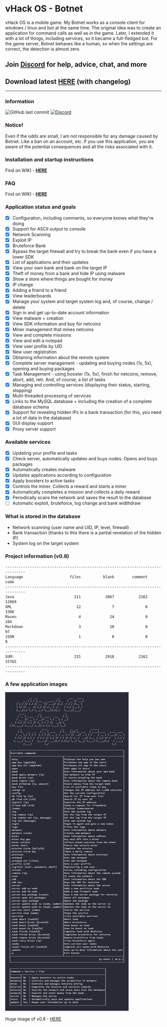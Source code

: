 # vHack OS - Botnet
vHack OS is a mobile game. My Botnet works as a console client for windows / linux and bot at the same time.
The original idea was to create an application for command calls as well as in the game. Later, I extended it with a lot of things, including services, so it became a full-fledged bot.
For the game server, Botnet behaves like a human, so when the settings are correct, the detection is almost zero.

## Join [Discord](https://discord.gg/Cdz39vu) for help, advice, chat, and more

## Download latest [**HERE**](https://github.com/OphiteCorp/vhackos-botnet/releases) (with changelog)

***

### Information

![GitHub last commit](https://img.shields.io/github/last-commit/google/skia.svg?style=for-the-badge)
[![Discord](https://img.shields.io/badge/Chat-%20on%20Discord-738bd7.svg?style=for-the-badge)](https://discord.gg/Cdz39vu)

### Notice!
Even if the odds are small, I am not responsible for any damage caused by Botnet. Like a ban on an account, etc. If you use this application, you are aware of the potential consequences and all the risks associated with it.

### Installation and startup instructions
Find on WIKI - [**HERE**](https://github.com/OphiteCorp/vhackos-botnet/wiki/How-to-install-and-run)

### FAQ
Find on WIKI - [**HERE**](https://github.com/OphiteCorp/vhackos-botnet/wiki/FAQ)

### Application status and goals
- [x] Configuration, including comments, so everyone knows what they're doing
- [x] Support for ASCII output to console
- [x] Network Scanning
- [x] Exploit IP
- [x] Bruteforce Bank
- [x] Bypass the target firewall and try to break the bank even if you have a lower SDK
- [x] List of applications and their updates
- [x] View your own bank and bank on the target IP
- [x] Theft of money from a bank and hide IP using malware
- [x] Show a store where things are bought for money
- [x] IP change
- [x] Adding a friend to a friend
- [x] View leaderboards
- [x] Manage your system and target system log and, of course, change / delete
- [x] Sign in and get up-to-date account information
- [x] View malware + creation
- [x] View SDK information and buy for netcoins
- [x] Miner management that mines netcoins
- [x] View and complete missions
- [x] View and edit a notepad
- [x] View user profile by UID
- [x] New user registration
- [x] Obtaining information about the remote system
- [x] Complete server management - updating and buying nodes (1x, 5x), opening and buying packages
- [x] Task Management - using booster (1x, 5x), finish for netcoins, remove, abort, add, retr. And, of course, a list of tasks
- [x] Managing and controlling services (displaying their status, starting, stopping)
- [x] Multi-threaded processing of services
- [x] Links to the MySQL database + including the creation of a complete database schema
- [x] Support for revealing hidden IPs in a bank transaction (for this, you need a lot of data in the database)
- [x] GUI display support
- [x] Proxy server support

### Available services
- [x] Updating your profile and tasks
- [x] Check server, automatically updates and buys nodes. Opens and buys packages
- [x] Automatically creates malware
- [x] Updates applications according to configuration
- [x] Apply boosters to active tasks
- [x] Controls the miner. Collects a reward and starts a miner
- [x] Automatically completes a mission and collects a daily reward
- [x] Periodically scans the network and saves the result to the database
- [ ] Automatic exploit, bruteforce, log change and bank widthdraw

### What is stored in the database
- Network scanning (user name and UID, IP, level, firewall)
- Bank transaction (thanks to this there is a partial revelation of the hidden IP)
- System log on the target system
  
### Project information (v0.8)
```
-------------------------------------------------------------------------------
Language                     files          blank        comment           code
-------------------------------------------------------------------------------
Java                           211           2867           2162          12069
XML                             12              7              0           3306
Maven                            4             24              0            284
Markdown                         3             20              0             97
JSON                             1              0              0              9
-------------------------------------------------------------------------------
SUM:                           231           2918           2162          15765
-------------------------------------------------------------------------------
```
### A few application images

![](screens/console_help.png)

Huge image of v0.8 - [HERE](screens/old/botnet_v0.8_big.png)
